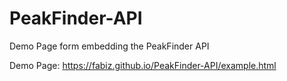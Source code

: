 # PeakFinder-API
Demo Page form embedding the PeakFinder API

Demo Page:
https://fabiz.github.io/PeakFinder-API/example.html